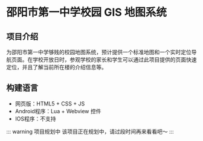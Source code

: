 # 邵阳市第一中学校园 GIS 地图系统

## 项目介绍
为邵阳市第一中学够贱的校园地图系统，预计提供一个标准地图和一个实时定位导航页面。在学校开放日时，参观学校的家长和学生可以通过此项目提供的页面快速定位，并且了解当前所在楼的介绍信息等。

## 构建语言
- 网页版：HTML5 + CSS + JS
- Android程序：Lua + Webview 控件
- IOS程序：不支持

::: warning 项目规划中
该项目正在规划中，请过段时间再来看看吧～
:::